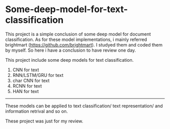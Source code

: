 # Some-deep-model-for-text-classification
This project is a simple conclusion of some deep model for document classification. As for these model implementations, i mainly referred brightmart (https://github.com/brightmart). I studyed them and coded them by myself. So here i have a conclusion to have review one day.


This project include some deep models for text classification.

1. CNN for text
2. RNN/LSTM/GRU for text
3. char CNN for text
4. RCNN for text
5. HAN for text

------------------------------------------------
These models can be applied to text classification/ text representation/ and information retrival and so on.

These project was just for my review. 
